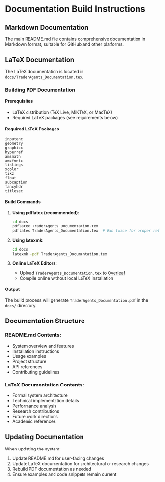# Documentation Build Instructions

## Markdown Documentation
The main README.md file contains comprehensive documentation in Markdown format, suitable for GitHub and other platforms.

## LaTeX Documentation
The LaTeX documentation is located in `docs/TraderAgents_Documentation.tex`.

### Building PDF Documentation

#### Prerequisites
- LaTeX distribution (TeX Live, MiKTeX, or MacTeX)
- Required LaTeX packages (see requirements below)

#### Required LaTeX Packages
```
inputenc
geometry
graphicx
hyperref
amsmath
amsfonts
listings
xcolor
tikz
float
subcaption
fancyhdr
titlesec
```

#### Build Commands

1. **Using pdflatex (recommended)**:
   ```bash
   cd docs
   pdflatex TraderAgents_Documentation.tex
   pdflatex TraderAgents_Documentation.tex  # Run twice for proper references
   ```

2. **Using latexmk**:
   ```bash
   cd docs
   latexmk -pdf TraderAgents_Documentation.tex
   ```

3. **Online LaTeX Editors**:
   - Upload `TraderAgents_Documentation.tex` to [Overleaf](https://overleaf.com)
   - Compile online without local LaTeX installation

#### Output
The build process will generate `TraderAgents_Documentation.pdf` in the `docs/` directory.

## Documentation Structure

### README.md Contents:
- System overview and features
- Installation instructions
- Usage examples
- Project structure
- API references
- Contributing guidelines

### LaTeX Documentation Contents:
- Formal system architecture
- Technical implementation details
- Performance analysis
- Research contributions
- Future work directions
- Academic references

## Updating Documentation

When updating the system:
1. Update README.md for user-facing changes
2. Update LaTeX documentation for architectural or research changes
3. Rebuild PDF documentation as needed
4. Ensure examples and code snippets remain current
